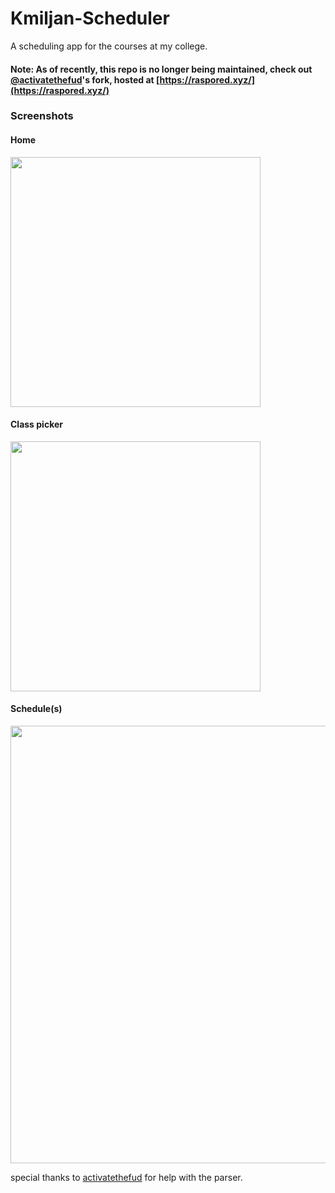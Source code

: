 # Kmiljan-Scheduler

A scheduling app for the courses at my college.

#### Note: As of recently, this repo is no longer being maintained, check out [@activatethefud](https://github.com/activatethefud/kmiljan-scheduler)'s fork, hosted at [https://raspored.xyz/](https://raspored.xyz/)

### Screenshots

#### Home

<img src="screenshots/home.png" width="400px">

#### Class picker

<img src="screenshots/pick.png" width="400px">

#### Schedule(s)

<img src="screenshots/schedule.png" width="700px">

special thanks to <a href="https://github.com/activatethefud">activatethefud</a> for help with the parser.
